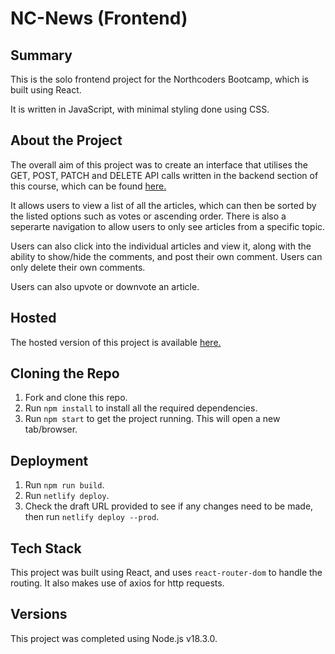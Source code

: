 # NC-News (Frontend)

## Summary

This is the solo frontend project for the Northcoders Bootcamp, which is built using React.

It is written in JavaScript, with minimal styling done using CSS.

## About the Project

The overall aim of this project was to create an interface that utilises the GET, POST, PATCH and DELETE API calls written in the backend section of this course, which can be found [here.](https://github.com/leann-e/be-nc-news-proj)

It allows users to view a list of all the articles, which can then be sorted by the listed options such as votes or ascending order. There is also a seperarte navigation to allow users to only see articles from a specific topic.

Users can also click into the individual articles and view it, along with the ability to show/hide the comments, and post their own comment. Users can only delete their own comments.

Users can also upvote or downvote an article.

## Hosted

The hosted version of this project is available [here.](https://nc-news-lw.netlify.app/?sort_by=undefined&order=undefined)

## Cloning the Repo

1. Fork and clone this repo.
2. Run `npm install` to install all the required dependencies.
3. Run `npm start` to get the project running. This will open a new tab/browser.

## Deployment

1. Run `npm run build`.
2. Run `netlify deploy`.
3. Check the draft URL provided to see if any changes need to be made, then run `netlify deploy --prod`.

## Tech Stack

This project was built using React, and uses `react-router-dom` to handle the routing. It also makes use of axios for http requests.

## Versions

This project was completed using Node.js v18.3.0.
